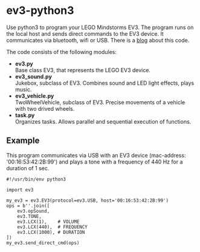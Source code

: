# ev3-python3
Use python3 to program your LEGO Mindstorms EV3. The program runs on the local host
and sends direct commands to the EV3 device. It communicates via bluetooth, wifi or USB.
There is a [blog](http://ev3directcommands.blogspot.de) about this code.

The code consists of the following modules:
* **ev3.py**  
Base class EV3, that represents the LEGO EV3 device.
* **ev3_sound.py**  
Jukebox, subclass of EV3. Combines sound and LED light effects, plays music.
* **ev3_vehicle.py**  
TwoWheelVehicle, subclass of EV3. Precise movements of a vehicle with two drived wheels.
* **task.py**  
Organizes tasks. Allows parallel and sequential execution of functions.

## Example
This program communicates via USB with
an EV3 device (mac-address: '00:16:53:42:2B:99')
and plays a tone with a frequency of 440 Hz
for a duration of 1 sec.

    #!/usr/bin/env python3
    
    import ev3
    
    my_ev3 = ev3.EV3(protocol=ev3.USB, host='00:16:53:42:2B:99')
    ops = b''.join([
        ev3.opSound,
        ev3.TONE,
        ev3.LCX(1),    # VOLUME
        ev3.LCX(440),  # FREQUENCY
        ev3.LCX(1000), # DURATION
    ])
    my_ev3.send_direct_cmd(ops)
